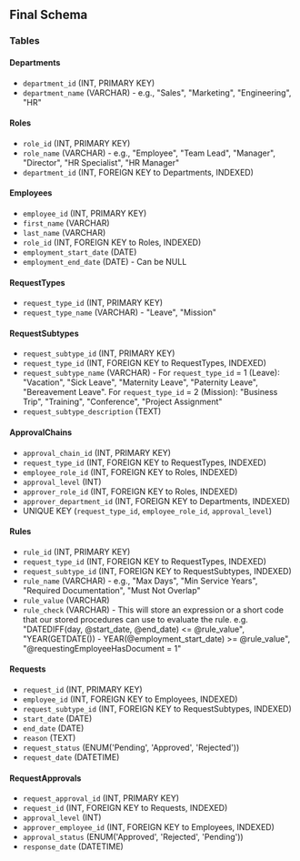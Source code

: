 ## Final Schema

### Tables

#### Departments

*   `department_id` (INT, PRIMARY KEY)
*   `department_name` (VARCHAR) - e.g., "Sales", "Marketing", "Engineering", "HR"

#### Roles

*   `role_id` (INT, PRIMARY KEY)
*   `role_name` (VARCHAR) - e.g., "Employee", "Team Lead", "Manager", "Director", "HR Specialist", "HR Manager"
*   `department_id` (INT, FOREIGN KEY to Departments, INDEXED)

#### Employees

*   `employee_id` (INT, PRIMARY KEY)
*   `first_name` (VARCHAR)
*   `last_name` (VARCHAR)
*   `role_id` (INT, FOREIGN KEY to Roles, INDEXED)
*   `employment_start_date` (DATE)
*   `employment_end_date` (DATE) - Can be NULL

#### RequestTypes

*   `request_type_id` (INT, PRIMARY KEY)
*   `request_type_name` (VARCHAR) - "Leave", "Mission"

#### RequestSubtypes

*   `request_subtype_id` (INT, PRIMARY KEY)
*   `request_type_id` (INT, FOREIGN KEY to RequestTypes, INDEXED)
*   `request_subtype_name` (VARCHAR) - For `request_type_id` = 1 (Leave): "Vacation", "Sick Leave", "Maternity Leave", "Paternity Leave", "Bereavement Leave". For `request_type_id` = 2 (Mission): "Business Trip", "Training", "Conference", "Project Assignment"
*   `request_subtype_description` (TEXT)

#### ApprovalChains

*   `approval_chain_id` (INT, PRIMARY KEY)
*   `request_type_id` (INT, FOREIGN KEY to RequestTypes, INDEXED)
*   `employee_role_id` (INT, FOREIGN KEY to Roles, INDEXED)
*   `approval_level` (INT)
*   `approver_role_id` (INT, FOREIGN KEY to Roles, INDEXED)
*   `approver_department_id` (INT, FOREIGN KEY to Departments, INDEXED)
*   UNIQUE KEY (`request_type_id`, `employee_role_id`, `approval_level`)

#### Rules

*   `rule_id` (INT, PRIMARY KEY)
*   `request_type_id` (INT, FOREIGN KEY to RequestTypes, INDEXED)
*   `request_subtype_id` (INT, FOREIGN KEY to RequestSubtypes, INDEXED)
*   `rule_name` (VARCHAR) - e.g., "Max Days", "Min Service Years", "Required Documentation", "Must Not Overlap"
*   `rule_value` (VARCHAR)
*   `rule_check` (VARCHAR) - This will store an expression or a short code that our stored procedures can use to evaluate the rule. e.g. "DATEDIFF(day, @start_date, @end_date) <= @rule_value", "YEAR(GETDATE()) - YEAR(@employment_start_date) >= @rule_value", "@requestingEmployeeHasDocument = 1"

#### Requests

*   `request_id` (INT, PRIMARY KEY)
*   `employee_id` (INT, FOREIGN KEY to Employees, INDEXED)
*   `request_subtype_id` (INT, FOREIGN KEY to RequestSubtypes, INDEXED)
*   `start_date` (DATE)
*   `end_date` (DATE)
*   `reason` (TEXT)
*   `request_status` (ENUM('Pending', 'Approved', 'Rejected'))
*   `request_date` (DATETIME)

#### RequestApprovals

*   `request_approval_id` (INT, PRIMARY KEY)
*   `request_id` (INT, FOREIGN KEY to Requests, INDEXED)
*   `approval_level` (INT)
*   `approver_employee_id` (INT, FOREIGN KEY to Employees, INDEXED)
*   `approval_status` (ENUM('Approved', 'Rejected', 'Pending'))
*   `response_date` (DATETIME)